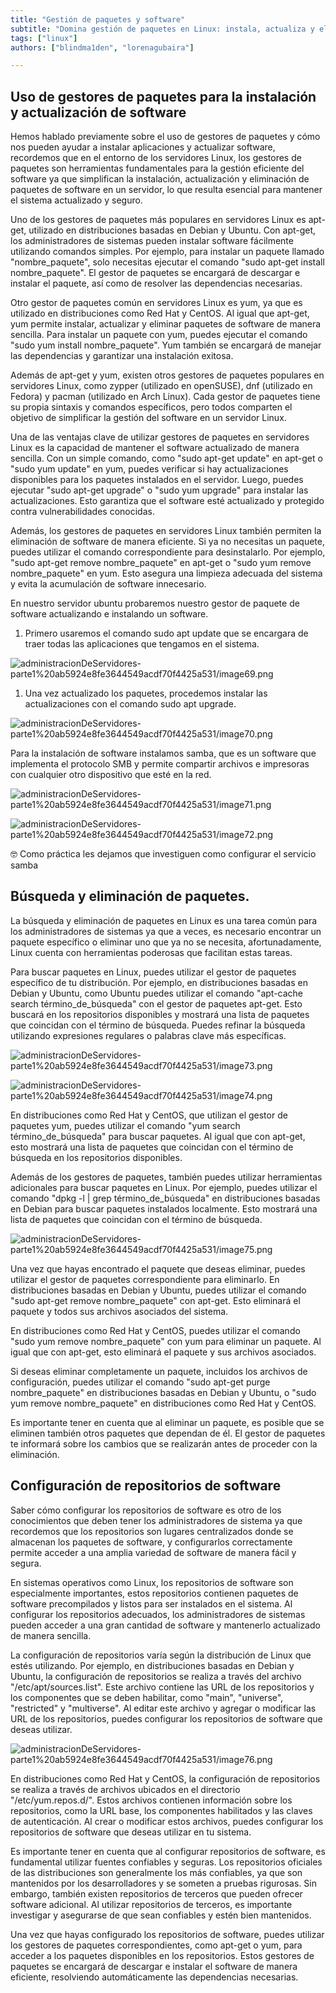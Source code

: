 ```yaml
---
title: "Gestión de paquetes y software"
subtitle: "Domina gestión de paquetes en Linux: instala, actualiza y elimina software con facilidad. Aprende a configurar repositorios y mantén tu sistema seguro."
tags: ["linux"]
authors: ["blindma1den", "lorenagubaira"]

---
```


## **Uso de gestores de paquetes para la instalación y actualización de software**

Hemos hablado previamente sobre el uso de gestores de paquetes y cómo nos pueden ayudar a instalar aplicaciones y actualizar software, recordemos que en el entorno de los servidores Linux, los gestores de paquetes son herramientas fundamentales para la gestión eficiente del software ya que simplifican la instalación, actualización y eliminación de paquetes de software en un servidor, lo que resulta esencial para mantener el sistema actualizado y seguro.

Uno de los gestores de paquetes más populares en servidores Linux es apt-get, utilizado en distribuciones basadas en Debian y Ubuntu. Con apt-get, los administradores de sistemas pueden instalar software fácilmente utilizando comandos simples. Por ejemplo, para instalar un paquete llamado "nombre_paquete", solo necesitas ejecutar el comando "sudo apt-get install nombre_paquete". El gestor de paquetes se encargará de descargar e instalar el paquete, así como de resolver las dependencias necesarias.

Otro gestor de paquetes común en servidores Linux es yum, ya que es utilizado en distribuciones como Red Hat y CentOS. Al igual que apt-get, yum permite instalar, actualizar y eliminar paquetes de software de manera sencilla. Para instalar un paquete con yum, puedes ejecutar el comando "sudo yum install nombre_paquete". Yum también se encargará de manejar las dependencias y garantizar una instalación exitosa.

Además de apt-get y yum, existen otros gestores de paquetes populares en servidores Linux, como zypper (utilizado en openSUSE), dnf (utilizado en Fedora) y pacman (utilizado en Arch Linux). Cada gestor de paquetes tiene su propia sintaxis y comandos específicos, pero todos comparten el objetivo de simplificar la gestión del software en un servidor Linux.

Una de las ventajas clave de utilizar gestores de paquetes en servidores Linux es la capacidad de mantener el software actualizado de manera sencilla. Con un simple comando, como "sudo apt-get update" en apt-get o "sudo yum update" en yum, puedes verificar si hay actualizaciones disponibles para los paquetes instalados en el servidor. Luego, puedes ejecutar "sudo apt-get upgrade" o "sudo yum upgrade" para instalar las actualizaciones. Esto garantiza que el software esté actualizado y protegido contra vulnerabilidades conocidas.

Además, los gestores de paquetes en servidores Linux también permiten la eliminación de software de manera eficiente. Si ya no necesitas un paquete, puedes utilizar el comando correspondiente para desinstalarlo. Por ejemplo, "sudo apt-get remove nombre_paquete" en apt-get o "sudo yum remove nombre_paquete" en yum. Esto asegura una limpieza adecuada del sistema y evita la acumulación de software innecesario.

En nuestro servidor ubuntu probaremos nuestro gestor de paquete de software actualizando e instalando un software.

1. Primero usaremos el comando sudo apt update que se encargara de traer todas las aplicaciones que tengamos en el sistema.

![administracionDeServidores-parte1%20ab5924e8fe3644549acdf70f4425a531/image69.png](administracionDeServidores-parte1%20ab5924e8fe3644549acdf70f4425a531/image69.png)

1. Una vez actualizado los paquetes, procedemos instalar las actualizaciones con el comando sudo apt upgrade.

![administracionDeServidores-parte1%20ab5924e8fe3644549acdf70f4425a531/image70.png](administracionDeServidores-parte1%20ab5924e8fe3644549acdf70f4425a531/image70.png)

Para la instalación de software instalamos samba, que es un software que implementa el protocolo SMB y permite compartir archivos e impresoras con cualquier otro dispositivo que esté en la red.

![administracionDeServidores-parte1%20ab5924e8fe3644549acdf70f4425a531/image71.png](administracionDeServidores-parte1%20ab5924e8fe3644549acdf70f4425a531/image71.png)

![administracionDeServidores-parte1%20ab5924e8fe3644549acdf70f4425a531/image72.png](administracionDeServidores-parte1%20ab5924e8fe3644549acdf70f4425a531/image72.png)

<aside>
🤓 Como práctica les dejamos que investiguen como configurar el servicio samba

</aside>

## **Búsqueda y eliminación de paquetes.**

La búsqueda y eliminación de paquetes en Linux es una tarea común para los administradores de sistemas ya que a veces, es necesario encontrar un paquete específico o eliminar uno que ya no se necesita, afortunadamente, Linux cuenta con herramientas poderosas que facilitan estas tareas.

Para buscar paquetes en Linux, puedes utilizar el gestor de paquetes específico de tu distribución. Por ejemplo, en distribuciones basadas en Debian y Ubuntu, como Ubuntu puedes utilizar el comando "apt-cache search término_de_búsqueda" con el gestor de paquetes apt-get. Esto buscará en los repositorios disponibles y mostrará una lista de paquetes que coincidan con el término de búsqueda. Puedes refinar la búsqueda utilizando expresiones regulares o palabras clave más específicas.

![administracionDeServidores-parte1%20ab5924e8fe3644549acdf70f4425a531/image73.png](administracionDeServidores-parte1%20ab5924e8fe3644549acdf70f4425a531/image73.png)

![administracionDeServidores-parte1%20ab5924e8fe3644549acdf70f4425a531/image74.png](administracionDeServidores-parte1%20ab5924e8fe3644549acdf70f4425a531/image74.png)

En distribuciones como Red Hat y CentOS, que utilizan el gestor de paquetes yum, puedes utilizar el comando "yum search término_de_búsqueda" para buscar paquetes. Al igual que con apt-get, esto mostrará una lista de paquetes que coincidan con el término de búsqueda en los repositorios disponibles.

Además de los gestores de paquetes, también puedes utilizar herramientas adicionales para buscar paquetes en Linux. Por ejemplo, puedes utilizar el comando "dpkg -l | grep término_de_búsqueda" en distribuciones basadas en Debian para buscar paquetes instalados localmente. Esto mostrará una lista de paquetes que coincidan con el término de búsqueda.

![administracionDeServidores-parte1%20ab5924e8fe3644549acdf70f4425a531/image75.png](administracionDeServidores-parte1%20ab5924e8fe3644549acdf70f4425a531/image75.png)

Una vez que hayas encontrado el paquete que deseas eliminar, puedes utilizar el gestor de paquetes correspondiente para eliminarlo. En distribuciones basadas en Debian y Ubuntu, puedes utilizar el comando "sudo apt-get remove nombre_paquete" con apt-get. Esto eliminará el paquete y todos sus archivos asociados del sistema.

En distribuciones como Red Hat y CentOS, puedes utilizar el comando "sudo yum remove nombre_paquete" con yum para eliminar un paquete. Al igual que con apt-get, esto eliminará el paquete y sus archivos asociados.

Si deseas eliminar completamente un paquete, incluidos los archivos de configuración, puedes utilizar el comando "sudo apt-get purge nombre_paquete" en distribuciones basadas en Debian y Ubuntu, o "sudo yum remove nombre_paquete" en distribuciones como Red Hat y CentOS.

Es importante tener en cuenta que al eliminar un paquete, es posible que se eliminen también otros paquetes que dependan de él. El gestor de paquetes te informará sobre los cambios que se realizarán antes de proceder con la eliminación.

## **Configuración de repositorios de software**

Saber cómo configurar los repositorios de software es otro de los conocimientos que deben tener los administradores de sistema ya que recordemos que los repositorios son lugares centralizados donde se almacenan los paquetes de software, y configurarlos correctamente permite acceder a una amplia variedad de software de manera fácil y segura.

En sistemas operativos como Linux, los repositorios de software son especialmente importantes, estos repositorios contienen paquetes de software precompilados y listos para ser instalados en el sistema. Al configurar los repositorios adecuados, los administradores de sistemas pueden acceder a una gran cantidad de software y mantenerlo actualizado de manera sencilla.

La configuración de repositorios varía según la distribución de Linux que estés utilizando. Por ejemplo, en distribuciones basadas en Debian y Ubuntu, la configuración de repositorios se realiza a través del archivo "/etc/apt/sources.list". Este archivo contiene las URL de los repositorios y los componentes que se deben habilitar, como "main", "universe", "restricted" y "multiverse". Al editar este archivo y agregar o modificar las URL de los repositorios, puedes configurar los repositorios de software que deseas utilizar.

![administracionDeServidores-parte1%20ab5924e8fe3644549acdf70f4425a531/image76.png](administracionDeServidores-parte1%20ab5924e8fe3644549acdf70f4425a531/image76.png)

En distribuciones como Red Hat y CentOS, la configuración de repositorios se realiza a través de archivos ubicados en el directorio "/etc/yum.repos.d/". Estos archivos contienen información sobre los repositorios, como la URL base, los componentes habilitados y las claves de autenticación. Al crear o modificar estos archivos, puedes configurar los repositorios de software que deseas utilizar en tu sistema.

Es importante tener en cuenta que al configurar repositorios de software, es fundamental utilizar fuentes confiables y seguras. Los repositorios oficiales de las distribuciones son generalmente los más confiables, ya que son mantenidos por los desarrolladores y se someten a pruebas rigurosas. Sin embargo, también existen repositorios de terceros que pueden ofrecer software adicional. Al utilizar repositorios de terceros, es importante investigar y asegurarse de que sean confiables y estén bien mantenidos.

Una vez que hayas configurado los repositorios de software, puedes utilizar los gestores de paquetes correspondientes, como apt-get o yum, para acceder a los paquetes disponibles en los repositorios. Estos gestores de paquetes se encargará de descargar e instalar el software de manera eficiente, resolviendo automáticamente las dependencias necesarias.